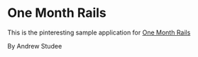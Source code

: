 One Month Rails
===============

This is the pinteresting sample application for
[One Month Rails](http://onemonthrails.com)

By Andrew Studee
